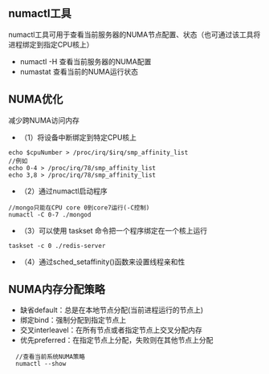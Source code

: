 ## numactl工具
numactl工具可用于查看当前服务器的NUMA节点配置、状态（也可通过该工具将进程绑定到指定CPU核上）  
- numactl -H 查看当前服务器的NUMA配置
- numastat 查看当前的NUMA运行状态

## NUMA优化
减少跨NUMA访问内存  
- （1）将设备中断绑定到特定CPU核上
```
echo $cpuNumber > /proc/irq/$irq/smp_affinity_list
//例如
echo 0-4 > /proc/irq/78/smp_affinity_list
echo 3,8 > /proc/irq/78/smp_affinity_list
```
- （2）通过numactl启动程序
```
//mongo只能在CPU core 0到core7运行(-C控制)
numactl -C 0-7 ./mongod
```
- （3）可以使用 taskset 命令把一个程序绑定在一个核上运行
```
taskset -c 0 ./redis-server
```
- （4）通过sched_setaffinity()函数来设置线程亲和性

## NUMA内存分配策略
- 缺省default：总是在本地节点分配(当前进程运行的节点上)
- 绑定bind：强制分配到指定节点上
- 交叉interleavel：在所有节点或者指定节点上交叉分配内存
- 优先preferred：在指定节点上分配，失败则在其他节点上分配
```
  //查看当前系统NUMA策略
  numactl --show
```
